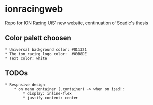 # ionracingweb
Repo for ION Racing UiS' new website, continuation of Scadic's thesis

## Color palett choosen
    * Universal background color: #011321
    * The ion racing logo color:  #00B8DE
    * Text color: white


## TODOs
    * Respnsive design
        * on menu container (.container) -> when on ipad!:
            * display: inline-flex
            * justify-content: center
